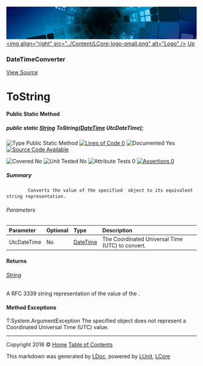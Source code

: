 ![](../Content/LCore-banner-small.png "")
[&lt;img align=&quot;right&quot; src=&quot;../Content/LCore-logo-small.png&quot; alt=&quot;Logo&quot; /&gt;](../../README.md)
[Up](DateTimeConverter.md)

### DateTimeConverter
[View Source](../Tools/DateTimeConverter.cs)

# ToString

#### Public Static Method

##### public static <a href="https://msdn.microsoft.com/en-us/library/system.string.aspx" alt="">String</a> ToString(<a href="https://msdn.microsoft.com/en-us/library/system.datetime.aspx" alt="">DateTime</a> UtcDateTime);

![Type Public Static Method](http://b.repl.ca/v1/Type-Public%20Static%20Method-Blue.png "") [![Lines of Code 0](http://b.repl.ca/v1/Lines%20of%20Code-0-red.png "")](../Tools/DateTimeConverter.cs#L)    ![Documented Yes](http://b.repl.ca/v1/Documented-Yes-brightgreen.png "") [![Source Code Available](http://b.repl.ca/v1/Source%20Code-Available-brightgreen.png "")](../Tools/DateTimeConverter.cs#L)

![Covered No](http://b.repl.ca/v1/Covered-No-red.png "") ![Unit Tested No](http://b.repl.ca/v1/Unit%20Tested-No-lightgrey.png "") ![Attribute Tests 0](http://b.repl.ca/v1/Attribute%20Tests-0-lightgrey.png "") [![Assertions 0](http://b.repl.ca/v1/Assertions-0-lightgrey.png "")](../Tools/DateTimeConverter.cs)

##### Summary

            Converts the value of the specified  object to its equivalent string representation.
            

###### Parameters

Parameter | Optional | Type | Description
:---  | :---  | :---  | :--- 
UtcDateTime | No | [DateTime](https://msdn.microsoft.com/en-us/library/system.datetime.aspx) | The Coordinated Universal Time (UTC)  to convert.


#### Returns

###### [String](https://msdn.microsoft.com/en-us/library/system.string.aspx)
A RFC 3339 string representation of the value of the .

#### Method Exceptions
T:System.ArgumentException The specified  object does not represent a Coordinated Universal Time (UTC) value.



---

Copyright 2016 &copy; [Home](../../README.md) [Table of Contents](../../TableOfContents.md)

This markdown was generated by [LDoc](https://github.com/CodeSingularity/LDoc), powered by [LUnit](https://github.com/CodeSingularity/LUnit), [LCore](https://github.com/CodeSingularity/LCore)
